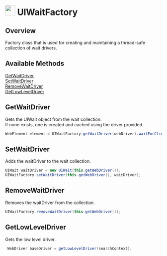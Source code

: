# <img src="resources/maqslogo.ico" height="32" width="32"> UIWaitFactory

## Overview
Factory class that is used for creating and maintaining a thread-safe collection of wait drivers.

## Available Methods
[GetWaitDriver](#GetWaitDriver)  
[SetWaitDriver](#SetWaitDriver)  
[RemoveWaitDriver](#RemoveWaitDriver)  
[GetLowLevelDriver](#GetLowLevelDriver)  

## GetWaitDriver
Gets the UIWait object from the wait collection.
<br> If none exists, one is created and cached using the driver provided.
```java
WebElement element = UIWaitFactory.getWaitDriver(webDriver).waitForClickableElement(by);
```

## SetWaitDriver
Adds the waitDriver to the wait collection.
```java
UIWait waitDriver = new UIWait(this.getWebDriver());
UIWaitFactory.setWaitDriver(this.getWebDriver(), waitDriver);
```

## RemoveWaitDriver
Removes the waitDriver from the collection.
```java
UIWaitFactory.removeWaitDriver(this.getWebDriver());
```

## GetLowLevelDriver
Gets the low level driver.
```java
 WebDriver baseDriver = getLowLevelDriver(searchContext);
```